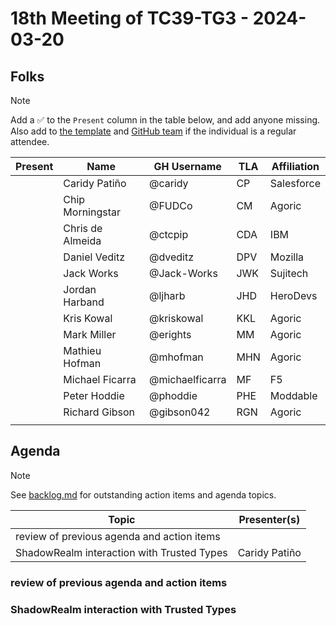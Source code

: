 # 18th Meeting of TC39-TG3 - 2024-03-20

## Folks

> [!NOTE]
> Add a ✅ to the `Present` column in the table below, and add anyone missing. Also add to [the template](../template.md) and [GitHub team](https://github.com/orgs/tc39/teams/tg3) if the individual is a regular attendee.

| Present | Name             | GH Username     | TLA | Affiliation |
| ------- | ---------------- | --------------- | --- | ----------- |
|         | Caridy Patiño    | @caridy         | CP  | Salesforce  |
|         | Chip Morningstar | @FUDCo          | CM  | Agoric      |
|         | Chris de Almeida | @ctcpip         | CDA | IBM         |
|         | Daniel Veditz    | @dveditz        | DPV | Mozilla     |
|         | Jack Works       | @Jack-Works     | JWK | Sujitech    |
|         | Jordan Harband   | @ljharb         | JHD | HeroDevs    |
|         | Kris Kowal       | @kriskowal      | KKL | Agoric      |
|         | Mark Miller      | @erights        | MM  | Agoric      |
|         | Mathieu Hofman   | @mhofman        | MHN | Agoric      |
|         | Michael Ficarra  | @michaelficarra | MF  | F5          |
|         | Peter Hoddie     | @phoddie        | PHE | Moddable    |
|         | Richard Gibson   | @gibson042      | RGN | Agoric      |
|         |                  |                 |     |             |

## Agenda

> [!NOTE]
> See [backlog.md](../backlog.md) for outstanding action items and agenda topics.

| Topic                                      | Presenter(s)  |
| ------------------------------------------ | ------------- |
| review of previous agenda and action items |               |
| ShadowRealm interaction with Trusted Types | Caridy Patiño |

### review of previous agenda and action items

### ShadowRealm interaction with Trusted Types
